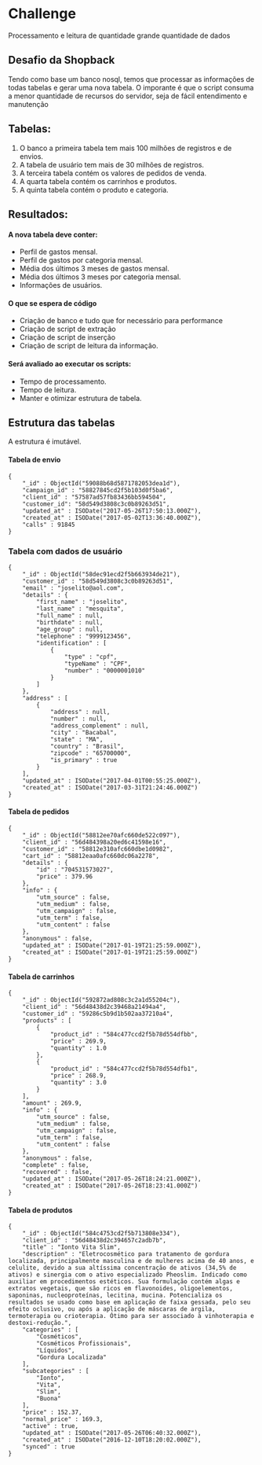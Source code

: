 # Challenge

Processamento e leitura de quantidade grande quantidade de dados

## Desafio da Shopback

Tendo como base um banco nosql, temos que processar as informações de todas tabelas e gerar uma nova tabela.
O imporante é que o script consuma a menor quantidade de recursos do servidor, seja de fácil entendimento e manutenção

## Tabelas:
1) O banco a primeira tabela tem mais 100 milhões de registros e de envios.
2) A tabela de usuário tem mais de 30 milhões de registros.
3) A terceira tabela contém os valores de pedidos de venda.
4) A quarta tabela contém os carrinhos e produtos.
5) A quinta tabela contém o produto e categoria.

## Resultados:

#### A nova tabela deve conter:
* Perfil de gastos mensal.
* Perfil de gastos por categoria mensal.
* Média dos últimos 3 meses de gastos mensal.
* Média dos últimos 3 meses por categoria mensal.
* Informações de usuários.

#### O que se espera de código
* Criação de banco e tudo que for necessário para performance
* Criação de script de extração
* Criação de script de inserção
* Criação de script de leitura da informação.

#### Será avaliado ao executar os scripts:
* Tempo de processamento.
* Tempo de leitura.
* Manter e otimizar estrutura de tabela.


## Estrutura das tabelas 
A estrutura é imutável.

#### Tabela de envio
```
{
    "_id" : ObjectId("59088b68d5871782053dea1d"),
    "campaign_id" : "58827845cd2f5b103d0f5ba6",
    "client_id" : "57587ad57fb83436bb594504",
    "customer_id": "58d549d3808c3c0b89263d51",
    "updated_at" : ISODate("2017-05-26T17:50:13.000Z"),
    "created_at" : ISODate("2017-05-02T13:36:40.000Z"),
    "calls" : 91845
}
```

### Tabela com dados de usuário
```
{
    "_id" : ObjectId("58dec91ecd2f5b663934de21"),
    "customer_id" : "58d549d3808c3c0b89263d51",
    "email" : "joselito@aol.com",
    "details" : {
        "first_name" : "joselito",
        "last_name" : "mesquita",
        "full_name" : null,
        "birthdate" : null,
        "age_group" : null,
        "telephone" : "9999123456",
        "identification" : [ 
            {
                "type" : "cpf",
                "typeName" : "CPF",
                "number" : "0000001010"
            }
        ]
    },
    "address" : [ 
        {
            "address" : null,
            "number" : null,
            "address_complement" : null,
            "city" : "Bacabal",
            "state" : "MA",
            "country" : "Brasil",
            "zipcode" : "65700000",
            "is_primary" : true
        }
    ],
    "updated_at" : ISODate("2017-04-01T00:55:25.000Z"),
    "created_at" : ISODate("2017-03-31T21:24:46.000Z")
}
```

#### Tabela de pedidos
```
{
    "_id" : ObjectId("58812ee70afc660de522c097"),
    "client_id" : "56d484398a20ed6c41598e16",
    "customer_id" : "58812e310afc660dbe1d0982",
    "cart_id" : "58812eaa0afc660dc06a2278",
    "details" : {
        "id" : "704531573027",
        "price" : 379.96
    },
    "info" : {
        "utm_source" : false,
        "utm_medium" : false,
        "utm_campaign" : false,
        "utm_term" : false,
        "utm_content" : false
    },
    "anonymous" : false,
    "updated_at" : ISODate("2017-01-19T21:25:59.000Z"),
    "created_at" : ISODate("2017-01-19T21:25:59.000Z")
}
```
#### Tabela de carrinhos

``` 
{
    "_id" : ObjectId("592872ad808c3c2a1d55204c"),
    "client_id" : "56d48438d2c39468a21494a4",
    "customer_id" : "59286c5b9d1b502aa37210a4",
    "products" : [ 
        {
            "product_id" : "584c477ccd2f5b78d554dfbb",
            "price" : 269.9,
            "quantity" : 1.0
        },
        {
            "product_id" : "584c477ccd2f5b78d554dfb1",
            "price" : 268.9,
            "quantity" : 3.0
        }
    ],
    "amount" : 269.9,
    "info" : {
        "utm_source" : false,
        "utm_medium" : false,
        "utm_campaign" : false,
        "utm_term" : false,
        "utm_content" : false
    },
    "anonymous" : false,
    "complete" : false,
    "recovered" : false,
    "updated_at" : ISODate("2017-05-26T18:24:21.000Z"),
    "created_at" : ISODate("2017-05-26T18:23:41.000Z")
}
```
#### Tabela de produtos
```
{
    "_id" : ObjectId("584c4753cd2f5b713808e334"),
    "client_id" : "56d48438d2c394657c2adb7b",
    "title" : "Ionto Vita Slim",
    "description" : "Eletrocosmético para tratamento de gordura localizada, principalmente masculina e de mulheres acima de 40 anos, e celulite, devido a sua altíssima concentração de ativos (34,5% de ativos) e sinergia com o ativo especializado Pheoslim. Indicado como auxiliar em procedimentos estéticos. Sua formulação contém algas e extratos vegetais, que são ricos em flavonoides, oligoelementos, saponinas, nucleoproteínas, lecitina, mucina. Potencializa os resultados se usado como base em aplicação de faixa gessada, pelo seu efeito oclusivo, ou após a aplicação de máscaras de argila, termoterapia ou crioterapia. Ótimo para ser associado à vinhoterapia e destoxi-redução.",
    "categories" : [ 
        "Cosméticos", 
        "Cosméticos Profissionais", 
        "Líquidos", 
        "Gordura Localizada"
    ],
    "subcategories" : [ 
        "Ionto", 
        "Vita", 
        "Slim", 
        "Buona"
    ],
    "price" : 152.37,
    "normal_price" : 169.3,
    "active" : true,
    "updated_at" : ISODate("2017-05-26T06:40:32.000Z"),
    "created_at" : ISODate("2016-12-10T18:20:02.000Z"),
    "synced" : true
}
```
